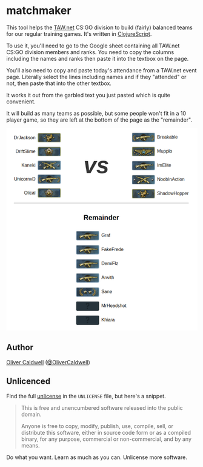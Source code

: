 # matchmaker

This tool helps the [TAW.net][] CS:GO division to build (fairly) balanced teams for our regular training games. It's written in [ClojureScript][].

To use it, you'll need to go to the Google sheet containing all TAW.net CS:GO division members and ranks. You need to copy the columns including the names and ranks then paste it into the textbox on the page.

You'll also need to copy and paste today's attendance from a TAW.net event page. Literally select the lines including names and if they "attended" or not, then paste that into the other textbox.

It works it out from the garbled text you just pasted which is quite convenient.

It will build as many teams as possible, but some people won't fit in a 10 player game, so they are left at the bottom of the page as the "remainder".

![example][]

## Author

[Oliver Caldwell][author-site] ([@OliverCaldwell][author-twitter])

## Unlicenced

Find the full [unlicense][] in the `UNLICENSE` file, but here's a snippet.

>This is free and unencumbered software released into the public domain.
>
>Anyone is free to copy, modify, publish, use, compile, sell, or distribute this software, either in source code form or as a compiled binary, for any purpose, commercial or non-commercial, and by any means.

Do what you want. Learn as much as you can. Unlicense more software.

[taw.net]: http://taw.net/
[clojurescript]: http://clojurescript.org/
[unlicense]: http://unlicense.org/
[author-site]: http://oli.me.uk/
[author-twitter]: https://twitter.com/OliverCaldwell
[example]: ./example.png
